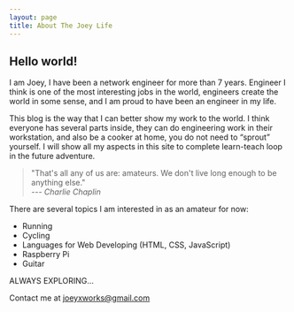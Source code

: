 ```yaml
---
layout: page
title: About The Joey Life
---
```


## Hello world! 

I am Joey, I have been a network engineer for more than 7 years. Engineer I think is one of the most interesting jobs in the world, engineers create the world in some sense, and I am proud to have been an engineer in my life. 

This blog is the way that I can better show my work to the world. I think everyone has several parts inside, they can do engineering work in their workstation, and also be a cooker at home, you do not need to “sprout” yourself. I will show all my aspects in this site to complete learn-teach loop in the future adventure.

> "That's all any of us are: amateurs. We don't live long enough to be anything else."  
> *--- Charlie Chaplin*

There are several topics I am interested in as an amateur for now:
- Running
- Cycling
- Languages for Web Developing (HTML, CSS, JavaScript)
- Raspberry Pi
- Guitar

ALWAYS EXPLORING...

Contact me at [joeyxworks@gmail.com](mailto:joeyxworks@gmail.com)

[jekyll-organization]: https://github.com/jekyll
